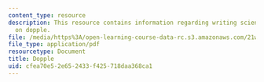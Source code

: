 ```yaml
---
content_type: resource
description: This resource contains information regarding writing science fiction
  on dopple.
file: /media/https%3A/open-learning-course-data-rc.s3.amazonaws.com/21w-759-writing-science-fiction-spring-2016/cfea70e52e652433f425718daa368ca1_MIT21W_759S16_Dopple.pdf
file_type: application/pdf
resourcetype: Document
title: Dopple
uid: cfea70e5-2e65-2433-f425-718daa368ca1
---
```

